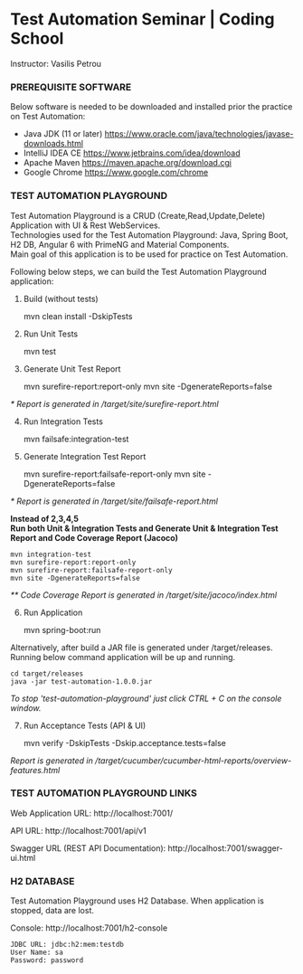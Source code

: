 <h1>Test Automation Seminar | Coding School</h1>
Instructor: Vasilis Petrou

<h3>PREREQUISITE SOFTWARE</h3>

Below software is needed to be downloaded and installed prior the practice on Test Automation: 

- Java JDK (11 or later) https://www.oracle.com/java/technologies/javase-downloads.html
- IntelliJ IDEA CE https://www.jetbrains.com/idea/download 
- Apache Maven https://maven.apache.org/download.cgi  
- Google Chrome https://www.google.com/chrome  

<h3>TEST AUTOMATION PLAYGROUND</h3>

Test Automation Playground is a CRUD (Create,Read,Update,Delete) Application with UI & Rest WebServices.
<br> Technologies used for the Test Automation Playground: Java, Spring Boot, H2 DB, Angular 6 with PrimeNG and Material Components.
<br>Main goal of this application is to be used for practice on Test Automation. 

Following below steps, we can build the Test Automation Playground application:

1. Build (without tests)


    mvn clean install -DskipTests

2. Run Unit Tests


    mvn test

3. Generate Unit Test Report


    mvn surefire-report:report-only
    mvn site -DgenerateReports=false 

<i>* Report is generated in /target/site/surefire-report.html</i>

4. Run Integration Tests


    mvn failsafe:integration-test

5. Generate Integration Test Report


    mvn surefire-report:failsafe-report-only
    mvn site -DgenerateReports=false 

<i>* Report is generated in /target/site/failsafe-report.html</i>

<b>Instead of 2,3,4,5</b></br>
<b>Run both Unit & Integration Tests and Generate Unit & Integration Test Report and Code Coverage Report (Jacoco)</b>


    mvn integration-test
    mvn surefire-report:report-only
    mvn surefire-report:failsafe-report-only
    mvn site -DgenerateReports=false     

<i>** Code Coverage Report is generated in /target/site/jacoco/index.html</i>

6. Run Application


    mvn spring-boot:run

Alternatively, after build a JAR file is generated under /target/releases. 
Running below command application will be up and running.
   
    cd target/releases
    java -jar test-automation-1.0.0.jar

<i>To stop 'test-automation-playground' just click CTRL + C on the console window.</i>

7. Run Acceptance Tests (API & UI)


    mvn verify -DskipTests -Dskip.acceptance.tests=false

<i>Report is generated in /target/cucumber/cucumber-html-reports/overview-features.html</i>


<h3>TEST AUTOMATION PLAYGROUND LINKS</h3>

Web Application URL: http://localhost:7001/

API URL: http://localhost:7001/api/v1

Swagger URL (REST API Documentation): http://localhost:7001/swagger-ui.html


<h3>H2 DATABASE</h3>

Test Automation Playground uses H2 Database. When application is stopped, data are lost. 

Console: http://localhost:7001/h2-console
    
    JDBC URL: jdbc:h2:mem:testdb
    User Name: sa
    Password: password


